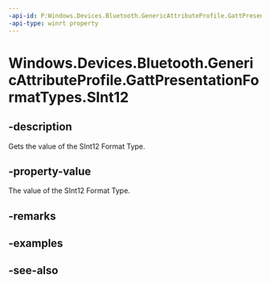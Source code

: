 ```yaml
---
-api-id: P:Windows.Devices.Bluetooth.GenericAttributeProfile.GattPresentationFormatTypes.SInt12
-api-type: winrt property
---
```


<!-- Property syntax
public byte SInt12 { get; }
-->

# Windows.Devices.Bluetooth.GenericAttributeProfile.GattPresentationFormatTypes.SInt12

## -description
Gets the value of the SInt12 Format Type.

## -property-value
The value of the SInt12 Format Type.

## -remarks

## -examples

## -see-also
